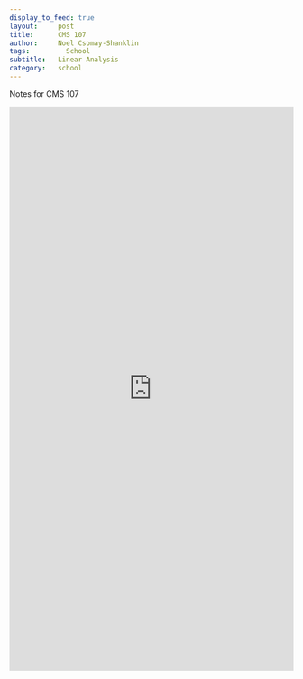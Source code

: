 ```yaml
---
display_to_feed: true
layout:     post
title:      CMS 107
author:     Noel Csomay-Shanklin
tags: 		  School 
subtitle:  	Linear Analysis
category:   school
---
```

Notes for CMS 107
<iframe style="width:100%" height="1000px" src="https://noelc-s.github.io/website/img/CMS_107_Notes.pdf" frameborder="0" allowfullscreen></iframe>
